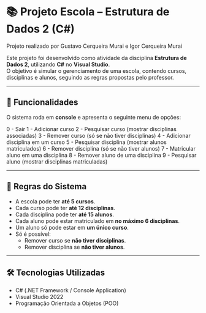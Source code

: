 # 📚 Projeto Escola – Estrutura de Dados 2 (C#)

Projeto realizado por Gustavo Cerqueira Murai e Igor Cerqueira Murai

Este projeto foi desenvolvido como atividade da disciplina **Estrutura de Dados 2**, utilizando **C#** no **Visual Studio**.  
O objetivo é simular o gerenciamento de uma escola, contendo cursos, disciplinas e alunos, seguindo as regras propostas pelo professor.

---

## 🚀 Funcionalidades

O sistema roda em **console** e apresenta o seguinte menu de opções:

0 - Sair
1 - Adicionar curso
2 - Pesquisar curso (mostrar disciplinas associadas)
3 - Remover curso (só se não tiver disciplinas)
4 - Adicionar disciplina em um curso
5 - Pesquisar disciplina (mostrar alunos matriculados)
6 - Remover disciplina (só se não tiver alunos)
7 - Matricular aluno em uma disciplina
8 - Remover aluno de uma disciplina
9 - Pesquisar aluno (mostrar disciplinas matriculadas)

---

## 📌 Regras do Sistema

- A escola pode ter **até 5 cursos**.  
- Cada curso pode ter **até 12 disciplinas**.  
- Cada disciplina pode ter **até 15 alunos**.  
- Cada aluno pode estar matriculado em **no máximo 6 disciplinas**.  
- Um aluno só pode estar em **um único curso**.  
- Só é possível:
  - Remover curso se **não tiver disciplinas**.  
  - Remover disciplina se **não tiver alunos**.  

---

## 🛠️ Tecnologias Utilizadas
- C# (.NET Framework / Console Application)
- Visual Studio 2022
- Programação Orientada a Objetos (POO)

